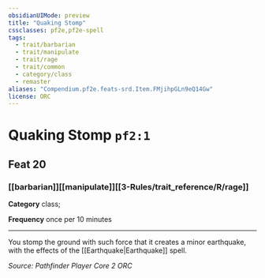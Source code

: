 ```yaml
---
obsidianUIMode: preview
title: "Quaking Stomp"
cssclasses: pf2e,pf2e-spell
tags:
  - trait/barbarian
  - trait/manipulate
  - trait/rage
  - trait/common
  - category/class
  - remaster
aliases: "Compendium.pf2e.feats-srd.Item.FMjihpGLn9eQ14Gw"
license: ORC
---
```

# Quaking Stomp `pf2:1`
## Feat 20
### [[barbarian]][[manipulate]][[3-Rules/trait_reference/R/rage]]

**Category** class; 




**Frequency** once per 10 minutes

* * *

You stomp the ground with such force that it creates a minor earthquake, with the effects of the [[Earthquake|Earthquake]] spell.

*Source: Pathfinder Player Core 2*
*ORC*
